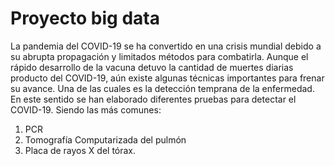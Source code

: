 # Proyecto big data

La pandemia del COVID-19 se ha convertido en una crisis mundial debido a su abrupta propagación y limitados métodos para combatirla. Aunque el rápido desarrollo de la vacuna detuvo la cantidad de muertes diarias producto del COVID-19, aún existe algunas técnicas importantes para frenar su avance. Una de las cuales es la detección temprana de la enfermedad. En este sentido se han elaborado diferentes pruebas para detectar el COVID-19. Siendo las más comunes: 
1. PCR
2. Tomografía Computarizada del pulmón
3. Placa de rayos X del tórax.
